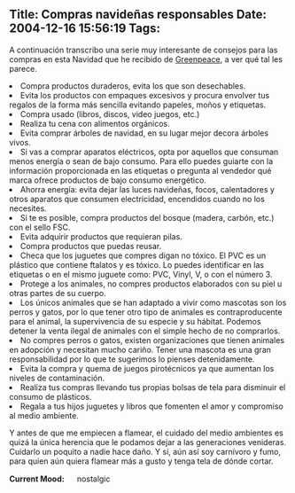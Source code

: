 Title: Compras navideñas responsables
Date: 2004-12-16 15:56:19
Tags: 
---
<p>A continuación transcribo una serie muy interesante de consejos para las compras en esta Navidad que he recibido de <a href="http://www.greenpeace.org.mx/">Greenpeace</a>, a ver qué tal les parece.
</p>
<li>Compra productos duraderos, evita los que son desechables.</li>
<li>Evita los productos con empaques excesivos y procura envolver tus regalos de la forma más sencilla evitando papeles, moños y etiquetas.</li>
<li>Compra usado (libros, discos, video juegos, etc.)</li>
<li>Realiza tu cena con alimentos orgánicos.</li>
<li>Evita comprar árboles de navidad, en su lugar mejor decora árboles vivos.</li>
<li>Si vas a comprar aparatos eléctricos, opta por aquellos que consuman menos energía o sean de bajo consumo. Para ello puedes guiarte con la información proporcionada en las etiquetas o pregunta al vendedor qué marca ofrece productos de bajo consumo energético.</li>
<li>Ahorra energía: evita dejar las luces navideñas, focos, calentadores y otros aparatos que consumen electricidad, encendidos cuando no los necesites.</li>
<li>Si te es posible, compra productos del bosque (madera, carbón, etc.) con el sello FSC.</li>
<li>Evita adquirir productos que requieran pilas.</li>
<li>Compra productos que puedas reusar.</li>
<li>Checa que los juguetes que compres digan no tóxico. El PVC es un plástico que contiene ftalatos y es tóxico. Lo puedes identificar en las etiquetas o en el mismo juguete como: PVC, Vinyl, V, o con el número 3.</li>
<li>Protege a los animales, no compres productos elaborados con su piel u otras partes de su cuerpo.</li>
<li>Los únicos animales que se han adaptado a vivir como mascotas son los perros y gatos, por lo que tener otro tipo de animales es contraproducente para el animal, la supervivencia de su especie y su hábitat. Podemos detener la venta ilegal de animales con el simple hecho de no comprarlos.</li>
<li>No compres perros o gatos, existen organizaciones que tienen animales en adopción y necesitan mucho cariño. Tener una mascota es una gran responsabilidad por lo que te sugerimos lo pienses detenidamente.</li>
<li>Evita la compra y quema de juegos pirotécnicos ya que aumentan los niveles de contaminación.</li>
<li>Realiza tus compras llevando tus propias bolsas de tela para disminuir el consumo de plásticos.</li>
<li>Regala a tus hijos juguetes y libros que fomenten  el amor y compromiso al medio ambiente.

Y antes de que me empiecen a flamear, el cuidado del medio ambientes es quizá la única herencia que le podamos dejar a las generaciones venideras. Cuidarlo un poquito a nadie hace daño. Y sí, aún así soy carnívoro y fumo, para quien aún quiera flamear más a gusto y tenga tela de dónde cortar.</li>
<strong>Current Mood:</strong> <img width="15" height="15" src="http://stat.livejournal.com/img/mood/growf/smileys/thoughtful.gif"/> nostalgic
